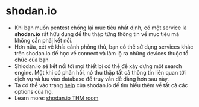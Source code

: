 # shodan.io
- Khi bạn muốn pentest chống lại mục tiêu nhất định, có một service là **shodan.io** rất hữu dụng để thu thập từng thông tin về mục tiêu mà không cần phải kết nối.
- Hơn nữa, xét về khía cánh phòng thủ, bạn có thể sử dụng services khác trên shodan.io để học về connect và làm lộ ra những devices thuộc tổ chức của bạn
- Shiodan.io sẽ kết nối tới mọi thiết bị có thể để xây dựng một search engine. Một khi có phản hồi, nó thu thập tất cả thông tin liên quan tới dịch vụ và lưu vào database để truy vấn dễ dàng hơn sau này.
- Ta có thể vào trang [help](https://help.shodan.io/the-basics/search-query-fundamentals) của shodan.io để tìm hiểu thêm về tất cả các options của họ.
- Learn more: [shodan.io THM room](https://tryhackme.com/room/shodan)
